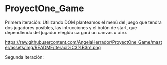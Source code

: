 # ProyectOne_Game
Primera iteración: 
Utilizando DOM planteamos el menú del juego que tendra dos jugadores posibles, las intrucciones y el botón de start, que dependiendo del jugador elegido cargará un canvas u otro.

https://raw.githubusercontent.com/AngelaHerrador/ProyectOne_Game/master/assets/img/README/Iteraci%C3%B3n1.png

Segunda iteración:


